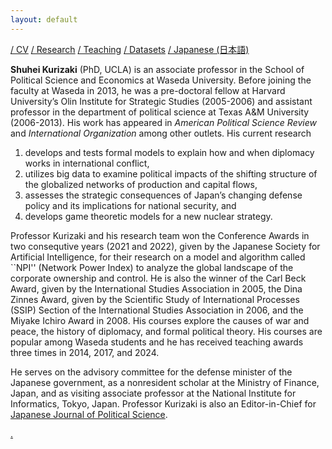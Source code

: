 ```yaml
---
layout: default
---
```


[/ CV](https://www.dropbox.com/scl/fi/jhus532e3r914euxvokpm/kurizaki-cv.pdf) [/ Research](http://www.f.waseda.jp/kurizaki/research.html) [/ Teaching](./teaching.md) [/ Datasets](http://www.f.waseda.jp/kurizaki/data.html) [/ Japanese (日本語)](https://skurizaki.github.io/jpn/)

**Shuhei Kurizaki** (PhD, UCLA) is an associate professor in the School of Political Science and Economics at Waseda University. Before joining the faculty at Waseda in 2013, he was a pre-doctoral fellow at Harvard University’s Olin Institute for Strategic Studies (2005-2006) and assistant professor in the department of political science at Texas A&M University (2006-2013). His work has appeared in <i>American Political Science Review</i> and <i>International Organization</i> among other outlets. His current research
 1. develops and tests formal models to explain how and when diplomacy works in international conflict,
 2. utilizes big data to examine political impacts of the shifting structure of the globalized networks of production and capital flows,
 3. assesses the strategic consequences of Japan’s changing defense policy and its implications for national security, and
 4. develops game theoretic models for a new nuclear strategy.

Professor Kurizaki and his research team won the Conference Awards in two consequtive years (2021 and 2022), given by the Japanese Society for Artificial Intelligence, for their research on a model and algorithm called ``NPI'' (Network Power Index) to analyze the global landscape of the corporate ownership and control.  He is also the winner of the Carl Beck Award, given by the International Studies Association in 2005, the Dina Zinnes Award, given by the Scientific Study of International Processes (SSIP) Section of the International Studies Association in 2006, and the Miyake Ichiro Award in 2008. His courses explore the causes of war and peace, the history of diplomacy, and formal political theory. His courses are popular among Waseda students and he has received teaching awards three times in 2014, 2017, and 2024.

He serves on the advisory committee for the defense minister of the Japanese government, as a nonresident scholar at the Ministry of Finance, Japan, and as visiting associate professor at the National Institute for Informatics, Tokyo, Japan.  Professor Kurizaki is also an Editor-in-Chief for [Japanese Journal of Political Science](https://www.cambridge.org/core/journals/japanese-journal-of-political-science).



[.](./project.html)
